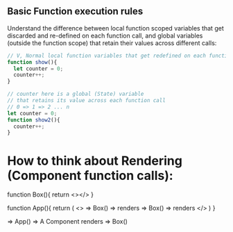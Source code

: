 ## Basic Function execution rules

  Understand the difference between local function scoped variables that get discarded and re-defined on each function call, and global variables (outside the function scope) that retain their values across different calls:

  ```js
  // V, Normal local function variables that get redefined on each function call: 0 => 1 every time
  function show(){
    let counter = 0;
    counter++;
  }
  ```

  ```js
  // counter here is a global (State) variable
  // that retains its value across each function call
  // 0 => 1 => 2 ... n
  let counter = 0;
  function show2(){
    counter++;
  }
  ```

# How to think about Rendering (Component function calls):

function Box(){
  return <></>
}

function App(){
  return (
    <>
      <Box /> => Box() => renders
      <Box /> => Box() => renders
    </>
  )
}

<App /> => App() => A Component renders
<Box /> => Box()